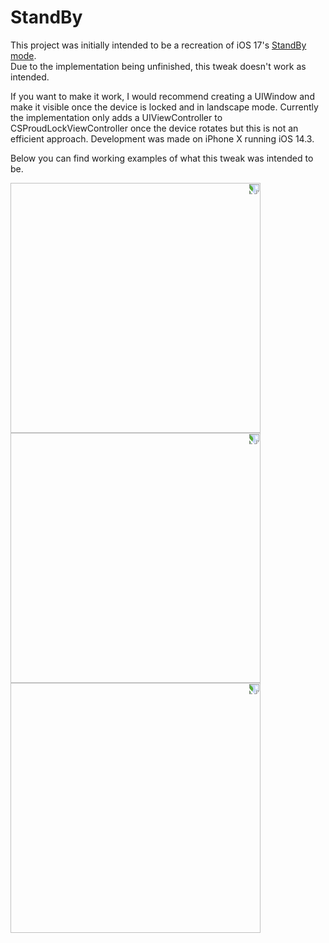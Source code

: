 # StandBy

This project was initially intended to be a recreation of iOS 17's [StandBy mode](https://support.apple.com/en-gb/guide/iphone/iph878d77632/ios).<br>
Due to the implementation being unfinished, this tweak doesn't work as intended.<br>

If you want to make it work, I would recommend creating a UIWindow and make it visible once the device is locked and in landscape mode.
Currently the implementation only adds a UIViewController to CSProudLockViewController once the device rotates but this is not an efficient approach.
Development was made on iPhone X running iOS 14.3.

Below you can find working examples of what this tweak was intended to be.

<img src="https://raw.githubusercontent.com/yandevelop/StandyBy/master/Resources/IMG_9086.jpg" width=400 style="transform: rotate(90deg);">
<img src="https://raw.githubusercontent.com/yandevelop/StandyBy/master/Resources/IMG_9089.jpg" width=400 style="transform: rotate(90deg);">
<img src="https://raw.githubusercontent.com/yandevelop/StandyBy/master/Resources/IMG_9090.jpg" width=400 style="transform: rotate(90deg);">